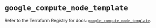 # `google_compute_node_template`

Refer to the Terraform Registry for docs: [`google_compute_node_template`](https://registry.terraform.io/providers/hashicorp/google/5.33.0/docs/resources/compute_node_template).
